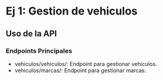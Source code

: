 # Ej 1: Gestion de vehiculos

## Uso de la API
### Endpoints Principales

- vehiculos/vehiculos/: Endpoint para gestionar vehiculos.
- vehiculos/marcas/: Endpoint para gestionar marcas.
